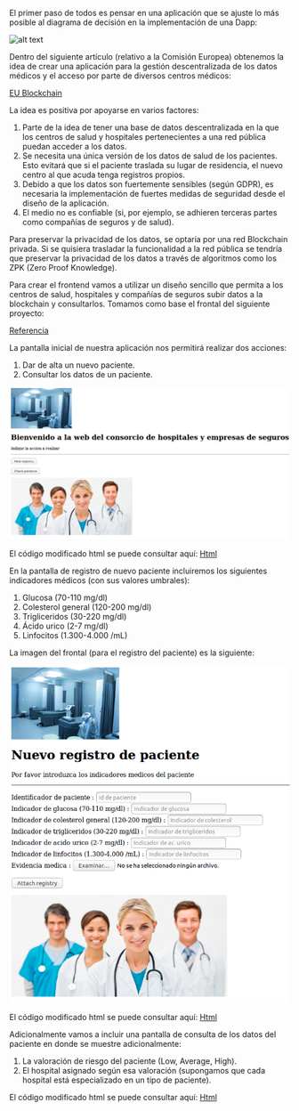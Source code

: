 El primer paso de todos es pensar en una aplicación que se ajuste lo más posible al diagrama de decisión en la implementación de una Dapp:

![alt text](https://github.com/PedroCCBlck/Dise-o-y-desarrollo/blob/master/PEC%203/diagrama%20de%20decisi%C3%B3n%20blockchain.png "Blockchain decision")

Dentro del siguiente artículo (relativo a la Comisión Europea) obtenemos la idea de crear una aplicación para la gestión descentralizada de los datos médicos y el acceso por parte de diversos centros médicos:

[EU Blockchain](https://ec.europa.eu/digital-single-market/en/blockchain-technologies)

La idea es positiva por apoyarse en varios factores:
1) Parte de la idea de tener una base de datos descentralizada en la que los centros de salud y hospitales pertenecientes a una red pública puedan acceder a los datos.
2) Se necesita una única versión de los datos de salud de los pacientes. Esto evitará que si el paciente traslada su lugar de residencia, el nuevo centro al que acuda tenga registros propios.
3) Debido a que los datos son fuertemente sensibles (según GDPR), es necesaria la implementación de fuertes medidas de seguridad desde el diseño de la aplicación.
4) El medio no es confiable (si, por ejemplo, se adhieren terceras partes como compañías de seguros y de salud).

Para preservar la privacidad de los datos, se optaría por una red Blockchain privada. Si se quisiera trasladar la funcionalidad a la red pública se tendría que preservar la privacidad de los datos a través de algoritmos como los ZPK (Zero Proof Knowledge).

Para crear el frontend vamos a utilizar un diseño sencillo que permita a los centros de salud, hospitales y compañías de seguros subir datos a la blockchain y consultarlos. Tomamos como base el frontal del siguiente proyecto:

[Referencia](https://github.com/IvanAbadzhiev/DecentralizedCarLog)

La pantalla inicial de nuestra aplicación nos permitirá realizar dos acciones:

1) Dar de alta un nuevo paciente.
2) Consultar los datos de un paciente.

![alt text](https://github.com/PedroCCBlck/Dise-o-y-desarrollo/blob/master/PEC%203/PantallaInicial.png "Pantalla inicial")

El código modificado html se puede consultar aquí: [Html](https://github.com/PedroCCBlck/Dise-o-y-desarrollo/blob/master/PEC%203/Pantallainicial.html)

En la pantalla de registro de nuevo paciente incluiremos los siguientes indicadores médicos (con sus valores umbrales):
1) Glucosa (70-110 mg/dl)
2) Colesterol general (120-200 mg/dl)
3) Trigliceridos (30-220 mg/dl)
4) Ácido urico (2-7 mg/dl)
5) Linfocitos (1.300-4.000 /mL)

La imagen del frontal (para el registro del paciente) es la siguiente:

![alt text](https://github.com/PedroCCBlck/Dise-o-y-desarrollo/blob/master/PEC%203/Frontal%20registro%20paciente.png "Frontal registro")

El código modificado html se puede consultar aquí: [Html](https://github.com/PedroCCBlck/Dise-o-y-desarrollo/blob/master/PEC%203/Registro.html)

Adicionalmente vamos a incluir una pantalla de consulta de los datos del paciente en donde se muestre adicionalmente:
1) La valoración de riesgo del paciente (Low, Average, High).
2) El hospital asignado según esa valoración (supongamos que cada hospital está especializado en un tipo de paciente).

El código modificado html se puede consultar aquí: [Html](https://github.com/PedroCCBlck/Dise-o-y-desarrollo/blob/master/PEC%203/Report.html)
